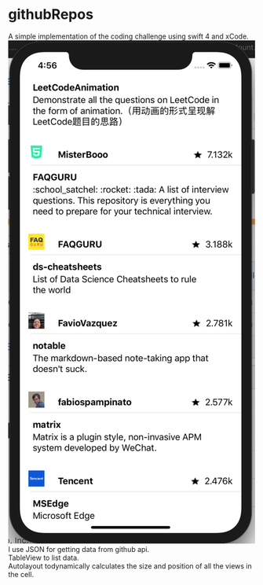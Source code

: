 # githubRepos
A simple implementation of the coding challenge using swift 4 and xCode.
![alt text](https://github.com/Redimber/githubRepos/blob/master/Screenshot%202018-12-29%20at%2016.56.10.png?raw=true)<br />
I use JSON for getting data from github api. <br />
TableView to list data. <br />
Autolayout todynamically calculates the size and position of all the views in the cell. <br />

